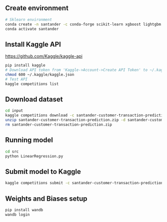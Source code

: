 ## Create environment

```bash
# Sklearn environment
conda create -n santander -c conda-forge scikit-learn xgboost lightgbm catboost pandas six hyperopt python=3.8
conda activate santander
```

## Install Kaggle API

https://github.com/Kaggle/kaggle-api

```bash
pip install kaggle
# Download API token from 'Kaggle->Account->Create API Token' to ~/.kaggle folder
chmod 600 ~/.kaggle/kaggle.json
# Test API
kaggle competitions list
```

## Download dataset

```bash
cd input
kaggle competitions download -c santander-customer-transaction-prediction
unzip santander-customer-transaction-prediction.zip -d santander-customer-transaction-prediction
rm santander-customer-transaction-prediction.zip
```

## Running model

```bash
cd src
python LinearRegression.py
```

## Submit model to Kaggle

```bash
kaggle competitions submit -c santander-customer-transaction-prediction -f submission_LogisticRegression__folds5__0.611460871943926.csv -m "LogisticRegression"
```

## Weights and Biases setup

```bash
pip install wandb
wandb login
```